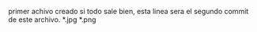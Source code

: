 primer achivo creado
si todo sale bien, esta linea sera el segundo commit de este archivo.
*.jpg
*.png